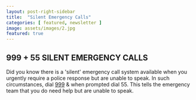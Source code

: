 ```yaml
---
layout: post-right-sidebar
title:  "Silent Emergency Calls"
categories: [ featured, newsletter ]
image: assets/images/2.jpg
featured: true
---
```


## 999 + 55 SILENT EMERGENCY CALLS 
Did you know there is a 'silent' emergency call system available when you urgently require a 
police response but are unable to speak. In such circumstances, dial [999](tel:999) & when 
prompted dial 55. This tells the emergency team that you do need help but are unable to speak. 
